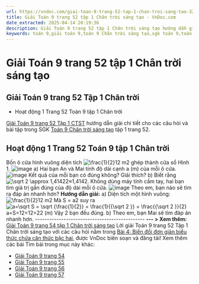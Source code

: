 ```yaml
---
url: https://vndoc.com/giai-toan-9-trang-52-tap-1-chan-troi-sang-tao-323774
title: Giải Toán 9 trang 52 tập 1 Chân trời sáng tạo - VnDoc.com
date_extracted: 2025-04-14 20:19:36
description: Giải Toán 9 trang 52 tập 1 Chân trời sáng tạo hướng dẫn giải chi tiết các câu hỏi và bài tập trong SGK Toán 9 Chân trời sáng tạo tập 1.
keywords: toán 9,giải toán 9,toán 9 Chân trời sáng tạo,sgk toán 9,toán lớp 9,toán lớp 9 Chân trời sáng tạo,sgk toán 9 Chân trời sáng tạo,toán 9 ctst,giải sgk toán 9 Chân trời sáng tạo,toán 9 Chân trời sáng tạo tập 1,giải bài tập toán 9 Chân trời sáng tạo,Biến đổi đơn giản biểu thức chứa căn thức bậc hai,toán 9 Chân trời tập 1 trang 55,toán 9 Chân trời tập 1 trang 53,toán 9 Chân trời sáng tạo tập 1 trang 56,toán 9 trang 52,giải toán 9 trang 52,toán 9 trang 52 chân trời,giải toán 9 trang 52 chân trời
---
```


# Giải Toán 9 trang 52 tập 1 Chân trời sáng tạo
## **Giải Toán 9 trang 52 Tập 1 Chân trời**
  * Hoạt động 1 Trang 52 Toán 9 tập 1 Chân trời

[Giải Toán 9 trang 52 Tập 1 CTST](<https://vndoc.com/giai-toan-9-trang-52-tap-1-chan-troi-sang-tao-323774>) hướng dẫn giải chi tiết cho các câu hỏi và bài tập trong SGK [Toán 9 Chân trời sáng tạo](<https://vndoc.com/toan-9-chan-troi-sang-tao>) tập 1 trang 52.
## **Hoạt động 1 Trang 52 Toán 9 tập 1 Chân trời**
Bốn ô cửa hình vuông diện tích ![\\frac{1}{2}](https://i.vdoc.vn/data/image/blank.png)12 m2 ghép thành cửa sổ Hình 1.
![image](https://i.vdoc.vn/data/image/2024/07/06/638558963021073844.png)
a\) Hai bạn An và Mai tính độ dài cạnh a \(m\) của mỗi ô cửa.
![image](https://i.vdoc.vn/data/image/2024/07/06/638558963019980140.png)
Kết quả của mỗi bạn có đúng không? Giải thích?
b\) Biết rằng ![\\sqrt 2  \\approx 1,4142](https://i.vdoc.vn/data/image/blank.png)2≈1,4142. Không dùng máy tính cầm tay, hai bạn tìm giá trị gần đúng của độ dài mỗi ô cửa.
![image](https://i.vdoc.vn/data/image/2024/07/06/638558963018105313.png)
Theo em, bạn nào sẽ tìm ra đáp án nhanh hơn?
**Hướng dẫn giải:**
a\) Diện tích một hình vuông: ![\\frac{1}{2}](https://i.vdoc.vn/data/image/blank.png)12 m2
Mà S = a2 suy ra ![a=\\sqrt S  = \\sqrt {\\frac{1}{2}}  = \\frac{1}{{\\sqrt 2 }} = \\frac{{\\sqrt 2 }}{2}](https://i.vdoc.vn/data/image/blank.png)a=S=12=12=22 \(m\)
Vậy 2 bạn đều đúng.
b\) Theo em, bạn Mai sẽ tìm đáp án nhanh hơn.
\----------------------------------------------
**\--- > Xem thêm:** [Giải Toán 9 trang 54 tập 1 Chân trời sáng tạo](<https://vndoc.com/giai-toan-9-trang-54-tap-1-chan-troi-sang-tao-323775>)
Lời giải Toán 9 trang 52 Tập 1 Chân trời sáng tạo với các câu hỏi nằm trong [Bài 4: Biến đổi đơn giản biểu thức chứa căn thức bậc hai](<https://vndoc.com/toan-9-chan-troi-sang-tao-bai-4-bien-doi-don-gian-bieu-thuc-chua-can-thuc-bac-hai-321061>), được VnDoc biên soạn và đăng tải\!
Xem thêm các bài Tìm bài trong mục này khác:
  * [Giải Toán 9 trang 54](</giai-toan-9-trang-54-tap-1-chan-troi-sang-tao-323775>)
  * [Giải Toán 9 trang 55](</giai-toan-9-trang-55-tap-1-chan-troi-sang-tao-323776>)
  * [Giải Toán 9 trang 56](</giai-toan-9-trang-56-tap-1-chan-troi-sang-tao-324007>)
  * [Giải Toán 9 trang 57](</giai-toan-9-trang-57-tap-1-chan-troi-sang-tao-324860>)

